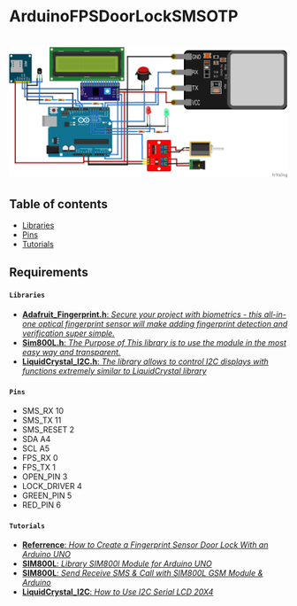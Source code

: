 # ArduinoFPSDoorLockSMSOTP
  
# ![ArduinoFPSDoorLockSMSOTP](AFPSDLSMSOTP.png)
  
## Table of contents
  
* [Libraries](#Libraries)
* [Pins](#Pins)
* [Tutorials](#Tutorials)
  
## Requirements
  
#### `Libraries`
  
* [**Adafruit_Fingerprint.h**: _Secure your project with biometrics - this all-in-one optical fingerprint sensor will make adding fingerprint detection and verification super simple._](https://github.com/adafruit/Adafruit-Fingerprint-Sensor-Library)
* [**Sim800L.h**: _The Purpose of This library is to use the module in the most easy way and transparent._](https://github.com/VittorioEsposito/Sim800L-Arduino-Library-revised)
* [**LiquidCrystal_I2C.h**: _The library allows to control I2C displays with functions extremely similar to LiquidCrystal library_](https://github.com/fdebrabander/Arduino-LiquidCrystal-I2C-library)
  
#### `Pins`
  
* SMS_RX 			10  
* SMS_TX 			11  
* SMS_RESET 		2  
* SDA				A4  
* SCL				A5  
* FPS_RX			0  
* FPS_TX			1  
* OPEN_PIN			3
* LOCK_DRIVER		4  
* GREEN_PIN			5  
* RED_PIN			6   
 
#### `Tutorials`
  
* [**Referrence**: _How to Create a Fingerprint Sensor Door Lock With an Arduino UNO_](https://maker.pro/arduino/projects/how-to-create-a-fingerprint-reading-door-lock-system-with-an-arduino-uno)  
* [**SIM800L**: _Library SIM800l Module for Arduino UNO_](https://github.com/cristiansteib/Sim800l)  
* [**SIM800L**: _Send Receive SMS & Call with SIM800L GSM Module & Arduino_](https://lastminuteengineers.com/sim800l-gsm-module-arduino-tutorial/)  
* [**LiquidCrystal_I2C**: _How to Use I2C Serial LCD 20X4_](https://www.instructables.com/id/How-to-Use-I2C-Serial-LCD-20X4-Yellow-Backlight/)  
